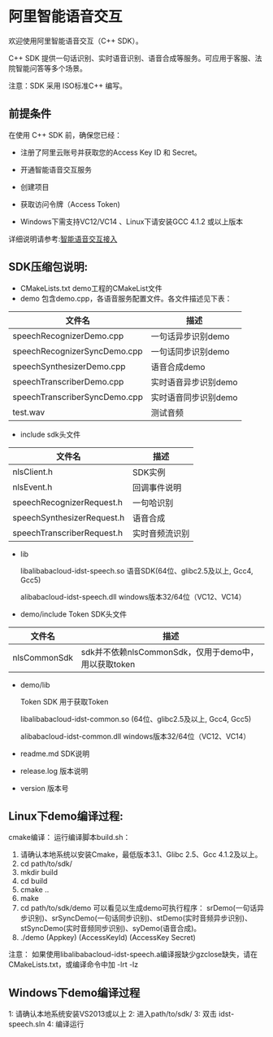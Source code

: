 # 阿里智能语音交互

欢迎使用阿里智能语音交互（C++ SDK）。

C++ SDK 提供一句话识别、实时语音识别、语音合成等服务。可应用于客服、法院智能问答等多个场景。

注意：SDK 采用 ISO标准C++ 编写。

## 前提条件

在使用 C++ SDK 前，确保您已经：

* 注册了阿里云账号并获取您的Access Key ID 和 Secret。

* 开通智能语音交互服务

* 创建项目

* 获取访问令牌（Access Token)

* Windows下需支持VC12/VC14 、Linux下请安装GCC 4.1.2 或以上版本

详细说明请参考:[智能语音交互接入](https://help.aliyun.com/document_detail/72138.html)


## SDK压缩包说明:

- CMakeLists.txt demo工程的CMakeList文件
- demo 包含demo.cpp，各语音服务配置文件。各文件描述见下表：

| 文件名  | 描述  |
| ------------ | ------------ |
| speechRecognizerDemo.cpp | 一句话异步识别demo |
| speechRecognizerSyncDemo.cpp | 一句话同步识别demo |
| speechSynthesizerDemo.cpp | 语音合成demo |
| speechTranscriberDemo.cpp | 实时语音异步识别demo |
| speechTranscriberSyncDemo.cpp | 实时语音同步识别demo |
| test.wav | 测试音频 |

- include sdk头文件

| 文件名  | 描述  |
| ------------ | ------------ |
| nlsClient.h | SDK实例  |
| nlsEvent.h | 回调事件说明  |
| speechRecognizerRequest.h | 一句哈识别  |
| speechSynthesizerRequest.h | 语音合成  |
| speechTranscriberRequest.h | 实时音频流识别  |

- lib

    libalibabacloud-idst-speech.so 语音SDK(64位、glibc2.5及以上, Gcc4, Gcc5)

    alibabacloud-idst-speech.dll windows版本32/64位（VC12、VC14）

- demo/include Token SDK头文件

| 文件名  | 描述  |
| ------------ | ------------ |
| nlsCommonSdk | sdk并不依赖nlsCommonSdk，仅用于demo中，用以获取token |

- demo/lib

    Token SDK 用于获取Token


    libalibabacloud-idst-common.so (64位、glibc2.5及以上, Gcc4, Gcc5)


    alibabacloud-idst-common.dll windows版本32/64位（VC12、VC14）

- readme.md SDK说明
- release.log 版本说明
- version 版本号


## Linux下demo编译过程:
cmake编译：
运行编译脚本build.sh：
1. 请确认本地系统以安装Cmake，最低版本3.1、Glibc 2.5、Gcc 4.1.2及以上。
2. cd path/to/sdk/
3. mkdir build
4. cd build
5. cmake ..
6. make
6. cd path/to/sdk/demo 可以看见以生成demo可执行程序：
   srDemo(一句话异步识别)、srSyncDemo(一句话同步识别)、stDemo(实时音频异步识别)、stSyncDemo(实时音频同步识别)、syDemo(语音合成)。
7. ./demo (Appkey)  (AccessKeyId) (AccessKey Secret)

注意：
如果使用libalibabacloud-idst-speech.a编译报缺少gzclose缺失，请在CMakeLists.txt，或编译命令中加 -lrt -lz


## Windows下demo编译过程
1: 请确认本地系统安装VS2013或以上
2: 进入path/to/sdk/
3: 双击 idst-speech.sln
4: 编译运行

